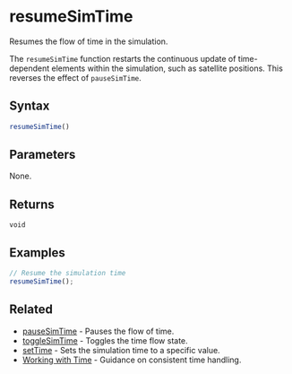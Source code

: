 # resumeSimTime

Resumes the flow of time in the simulation.

The `resumeSimTime` function restarts the continuous update of time-dependent elements within the simulation, such as satellite positions.  This reverses the effect of `pauseSimTime`.

## Syntax

```typescript
resumeSimTime()
```

## Parameters

None.

## Returns

`void`

## Examples

```javascript
// Resume the simulation time
resumeSimTime();
```

## Related

- [pauseSimTime](/dsl/commands/pauseSimTime) - Pauses the flow of time.
- [toggleSimTime](/dsl/commands/toggleSimTime) - Toggles the time flow state.
- [setTime](/dsl/commands/setTime) - Sets the simulation time to a specific value.
- [Working with Time](/getting-started/working-with-time) - Guidance on consistent time handling.

